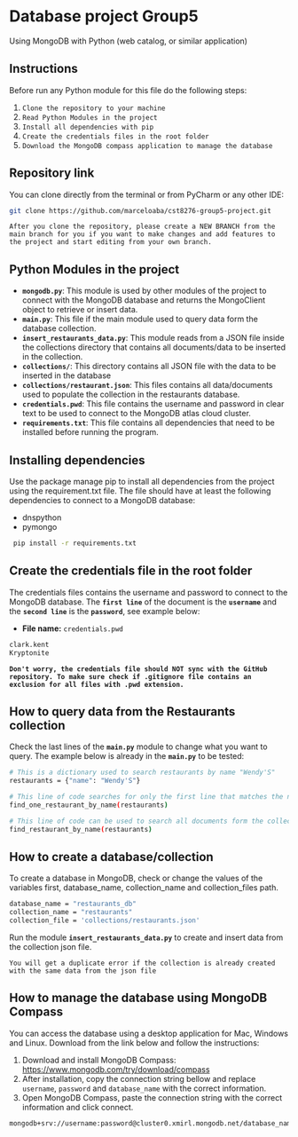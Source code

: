 # Database project Group5
Using MongoDB with Python (web catalog, or similar application)

## Instructions
Before run any Python module for this file do the following steps:
1. `Clone the repository to your machine`
2. `Read Python Modules in the project`
3. `Install all dependencies with pip`
4. `Create the credentials files in the root folder`
5. `Download the MongoDB compass application to manage the database`

## Repository link
You can clone directly from the terminal or from PyCharm or any other IDE:
```bash
git clone https://github.com/marceloaba/cst8276-group5-project.git
```

`After you clone the repository, please create a NEW BRANCH from the main branch for you if you want to make changes and add features to the project and start editing from your own branch.`

## Python Modules in the project
- **`mongodb.py`**: This module is used by other modules of the project to connect with the MongoDB database and returns the MongoClient object to retrieve or insert data.
- **`main.py`**: This file if the main module used to query data form the database collection.
- **`insert_restaurants_data.py`**: This module reads from a JSON file inside the collections directory that contains all documents/data to be inserted in the collection.
- **`collections/`**: This directory contains all JSON file with the data to be inserted in the database 
- **`collections/restaurant.json`**: This files contains all data/documents used to populate the collection in the restaurants database.
- **`credentials.pwd`**: This file contains the username and password in clear text to be used to connect to the MongoDB atlas cloud cluster.
- **`requirements.txt`**: This file contains all dependencies that need to be installed before running the program.

## Installing dependencies
Use the package manage pip to install all dependencies from the project using the requirement.txt file. The file should have at least the following dependencies to connect to a MongoDB database:
- dnspython
- pymongo
```bash
 pip install -r requirements.txt
```

## Create the credentials file in the root folder
The credentials files contains the username and password to connect to the MongoDB database. The **`first line`** of the document is the **`username`** and the **`second line`** is the **`password`**, see example below:
- **File name:** `credentials.pwd`
```bash
clark.kent
Kryptonite
```
**`Don't worry, the credentials file should NOT sync with the GitHub repository. To make sure check if .gitignore file contains an exclusion for all files with .pwd extension.`**
## How to query data from the Restaurants collection
Check the last lines of the **`main.py`** module to change what you want to query. The example below is already in the **`main.py`** to be tested:
```bash
# This is a dictionary used to search restaurants by name "Wendy'S"
restaurants = {"name": "Wendy'S"}

# This line of code searches for only the first line that matches the name "Wendy'S" from the dictionary
find_one_restaurant_by_name(restaurants)

# This line of code can be used to search all documents form the collection that matches the name "Wendy'S"
find_restaurant_by_name(restaurants)
```
## How to create a database/collection
To create a database in MongoDB, check or change the values of the variables first, database_name, collection_name and collection_files path.
```bash
database_name = "restaurants_db"
collection_name = "restaurants"
collection_file = 'collections/restaurants.json'
```

Run the module **`insert_restaurants_data.py`** to create and insert data from the collection json file.

`You will get a duplicate error if the collection is already created with the same data from the json file`

## How to manage the database using MongoDB Compass
You can access the database using a desktop application for Mac, Windows and Linux. Download from the link below and follow the instructions:
1. Download and install MongoDB Compass: https://www.mongodb.com/try/download/compass
2. After installation, copy the connection string bellow and replace `username`, `password` and `database_name` with the correct information.
3. Open MongoDB Compass, paste the connection string with the correct information and click connect.

```bash
mongodb+srv://username:password@cluster0.xmirl.mongodb.net/database_name?retryWrites=true&w=majority
```